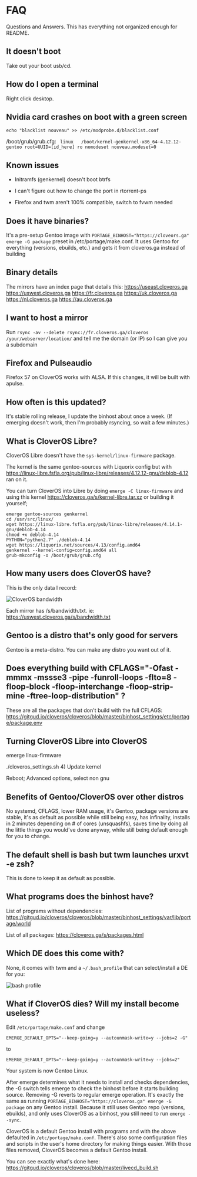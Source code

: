 # FAQ
Questions and Answers. This has everything not organized enough for README.

## It doesn't boot
Take out your boot usb/cd.

## How do I open a terminal
Right click desktop.

## Nvidia card crashes on boot with a green screen
`echo "blacklist nouveau" >> /etc/modprobe.d/blacklist.conf`

/boot/grub/grub.cfg: ` linux   /boot/kernel-genkernel-x86_64-4.12.12-gentoo root=UUID=[id_here] ro nomodeset nouveau.modeset=0`

## Known issues
- Initramfs (genkernel) doesn't boot btrfs

- I can't figure out how to change the port in rtorrent-ps

- Firefox and twm aren't 100% compatible, switch to fvwm needed

## Does it have binaries?
It's a pre-setup Gentoo image with `PORTAGE_BINHOST="https://cloveors.ga" emerge -G package` preset in /etc/portage/make.conf. It uses Gentoo for everything (versions, ebuilds, etc.) and gets it from cloveros.ga instead of building

## Binary details
The mirrors have an index page that details this: https://useast.cloveros.ga https://uswest.cloveros.ga https://fr.cloveros.ga https://uk.cloveros.ga https://nl.cloveros.ga https://au.cloveros.ga

## I want to host a mirror
Run `rsync -av --delete rsync://fr.cloveros.ga/cloveros /your/webserver/location/` and tell me the domain (or IP) so I can give you a subdomain

## Firefox and Pulseaudio
Firefox 57 on CloverOS works with ALSA. If this changes, it will be built with apulse.

## How often is this updated?
It's stable rolling release, I update the binhost about once a week. (If emerging doesn't work, then I'm probably rsyncing, so wait a few minutes.)

## What is CloverOS Libre?
CloverOS Libre doesn't have the `sys-kernel/linux-firmware` package.

The kernel is the same gentoo-sources with Liquorix config but with https://linux-libre.fsfla.org/pub/linux-libre/releases/4.12.12-gnu/deblob-4.12 ran on it.

You can turn CloverOS into Libre by doing `emerge -C linux-firmware` and using this kernel https://cloveros.ga/s/kernel-libre.tar.xz or building it yourself;

```
emerge gentoo-sources genkernel
cd /usr/src/linux/
wget https://linux-libre.fsfla.org/pub/linux-libre/releases/4.14.1-gnu/deblob-4.14
chmod +x deblob-4.14
PYTHON="python2.7" ./deblob-4.14
wget https://liquorix.net/sources/4.13/config.amd64
genkernel --kernel-config=config.amd64 all
grub-mkconfig -o /boot/grub/grub.cfg
```

## How many users does CloverOS have?
This is the only data I record:

![CloverOS bandwidth](https://cloveros.ga/s/bandwidth.png)

Each mirror has /s/bandwidth.txt. ie: https://uswest.cloveros.ga/s/bandwidth.txt

## Gentoo is a distro that's only good for servers
Gentoo is a meta-distro. You can make any distro you want out of it.

## Does everything build with CFLAGS="-Ofast -mmmx -mssse3 -pipe -funroll-loops -flto=8 -floop-block -floop-interchange -floop-strip-mine -ftree-loop-distribution" ?
These are all the packages that don't build with the full CFLAGS: https://gitgud.io/cloveros/cloveros/blob/master/binhost_settings/etc/portage/package.env

## Turning CloverOS Libre into CloverOS
emerge linux-firmware

./cloveros_settings.sh 4) Update kernel

Reboot; Advanced options, select non gnu


## Benefits of Gentoo/CloverOS over other distros
No systemd, CFLAGS, lower RAM usage, it's Gentoo, package versions are stable, it's as default as possible while still being easy, has infinality, installs in 2 minutes depending on # of cores (unsquashfs), saves time by doing all the little things you would've done anyway, while still being default enough for you to change.

## The default shell is bash but twm launches urxvt -e zsh?
This is done to keep it as default as possible.

## What programs does the binhost have?
List of programs without dependencies: https://gitgud.io/cloveros/cloveros/blob/master/binhost_settings/var/lib/portage/world

List of all packages: https://cloveros.ga/s/packages.html

## Which DE does this come with?
None, it comes with twm and a `~/.bash_profile` that can select/install a DE for you:

![bash profile](https://i.imgur.com/YD4IPRf.png)

## What if CloverOS dies? Will my install become useless?
Edit `/etc/portage/make.conf` and change

`EMERGE_DEFAULT_OPTS="--keep-going=y --autounmask-write=y --jobs=2 -G"`

to

`EMERGE_DEFAULT_OPTS="--keep-going=y --autounmask-write=y --jobs=2"`

Your system is now Gentoo Linux.

After emerge determines what it needs to install and checks dependencies, the -G switch tells emerge to check the binhost before it starts building source. Removing -G reverts to regular emerge operation. It's exactly the same as running `PORTAGE_BINHOST="https://cloveros.ga" emerge -G package` on any Gentoo install. Because it still uses Gentoo repo (versions, ebuilds), and only uses CloverOS as a binhost, you still need to run `emerge --sync`.

CloverOS is a default Gentoo install with programs and with the above defaulted in `/etc/portage/make.conf`. There's also some configuration files and scripts in the user's home directory for making things easier. With those files removed, CloverOS becomes a default Gentoo install.

You can see exactly what's done here: https://gitgud.io/cloveros/cloveros/blob/master/livecd_build.sh
